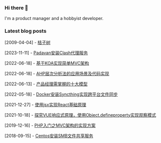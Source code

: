 ### Hi there 👋
I'm a product manager and a hobbyist developer.

### Latest blog posts

[2009-04-04] - [桔子树](https://blog.yangfei.site/poetry/11.html)

[2023-11-11] - [Padavan安装Clash代理服务](https://blog.yangfei.site/tech/padavan-clash.html)

[2022-06-18] - [基于KOA实现简单MVC架构](https://blog.yangfei.site/tech/41.html)

[2022-06-18] - [AHP层次分析法的应用场景及代码实现](https://blog.yangfei.site/tech/ahp.html)

[2022-06-13] - [产品经理需掌握的十大模型](https://blog.yangfei.site/ued/pm-model.html)

[2022-05-18] - [Docker安装Syncthing实现跨平台文件同步](https://blog.yangfei.site/tech/syncthing.html)

[2021-12-27] - [使用jsx实现React基础原理](https://blog.yangfei.site/tech/37.html)

[2021-10-18] - [探究VUE响应式原理，使用Object.defineproperty实现观察模式](https://blog.yangfei.site/tech/object-defineproperty.html)

[2019-12-16] - [PHP入门之MVC架构的实现方案](https://blog.yangfei.site/tech/43.html)

[2018-09-15] - [Centos安装SMB文件共享服务](https://blog.yangfei.site/tech/31.html)
